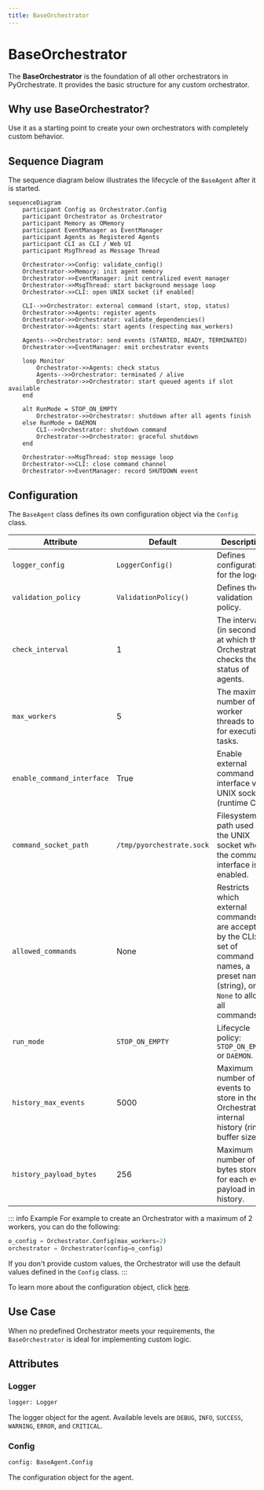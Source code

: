 ```yaml
---
title: BaseOrchestrator
---
```


# BaseOrchestrator

The **BaseOrchestrator** is the foundation of all other orchestrators in PyOrchestrate. It provides the basic structure for any custom orchestrator.

## Why use BaseOrchestrator?

Use it as a starting point to create your own orchestrators with completely custom behavior.

## Sequence Diagram

The sequence diagram below illustrates the lifecycle of the `BaseAgent` after it is started.

```mermaid
sequenceDiagram
    participant Config as Orchestrator.Config
    participant Orchestrator as Orchestrator
    participant Memory as OMemory
    participant EventManager as EventManager
    participant Agents as Registered Agents
    participant CLI as CLI / Web UI
    participant MsgThread as Message Thread

    Orchestrator->>Config: validate_config()
    Orchestrator->>Memory: init agent memory
    Orchestrator->>EventManager: init centralized event manager
    Orchestrator->>MsgThread: start background message loop
    Orchestrator->>CLI: open UNIX socket (if enabled)

    CLI-->>Orchestrator: external command (start, stop, status)
    Orchestrator->>Agents: register agents
    Orchestrator->>Orchestrator: validate_dependencies()
    Orchestrator->>Agents: start agents (respecting max_workers)

    Agents-->>Orchestrator: send events (STARTED, READY, TERMINATED)
    Orchestrator->>EventManager: emit orchestrator events

    loop Monitor
        Orchestrator->>Agents: check status
        Agents-->>Orchestrator: terminated / alive
        Orchestrator->>Orchestrator: start queued agents if slot available
    end

    alt RunMode = STOP_ON_EMPTY
        Orchestrator->>Orchestrator: shutdown after all agents finish
    else RunMode = DAEMON
        CLI-->>Orchestrator: shutdown command
        Orchestrator->>Orchestrator: graceful shutdown
    end

    Orchestrator->>MsgThread: stop message loop
    Orchestrator->>CLI: close command channel
    Orchestrator->>EventManager: record SHUTDOWN event

```

## Configuration

The `BaseAgent` class defines its own configuration object via the `Config` class.

| Attribute | Default | Description |
|-----------|---------|-------------|
| `logger_config` | `LoggerConfig()` | Defines configuration for the logger. |
| `validation_policy` | `ValidationPolicy()` | Defines the validation policy. |
| `check_interval` | 1 | The interval (in seconds) at which the Orchestrator checks the status of agents. |
| `max_workers` | 5 | The maximum number of worker threads to use for executing tasks. |
| `enable_command_interface` | True | Enable external command interface via UNIX socket (runtime CLI). |
| `command_socket_path` | `/tmp/pyorchestrate.sock` | Filesystem path used for the UNIX socket when the command interface is enabled. |
| `allowed_commands` | None | Restricts which external commands are accepted by the CLI: a set of command names, a preset name (string), or `None` to allow all commands. |
| `run_mode` | `STOP_ON_EMPTY` | Lifecycle policy: `STOP_ON_EMPTY` or `DAEMON`. |
| `history_max_events` | 5000 | Maximum number of events to store in the Orchestrator's internal history (ring buffer size). |
| `history_payload_bytes` | 256 | Maximum number of bytes stored for each event payload in the history. |

::: info Example
For example to create an Orchestrator with a maximum of 2 workers, you can do the following:

```python
o_config = Orchestrator.Config(max_workers=2)
orchestrator = Orchestrator(config=o_config)
```

If you don't provide custom values, the Orchestrator will use the default values defined in the `Config` class.
:::

To learn more about the configuration object, click [here](../../config_and_validation.md).

## Use Case

When no predefined Orchestrator meets your requirements, the `BaseOrchestrator` is ideal for implementing custom logic.

## Attributes

### Logger

```python
logger: Logger
```

The logger object for the agent. Available levels are `DEBUG`, `INFO`, `SUCCESS`, `WARNING`, `ERROR`, and `CRITICAL`.

### Config

```python
config: BaseAgent.Config
```

The configuration object for the agent.